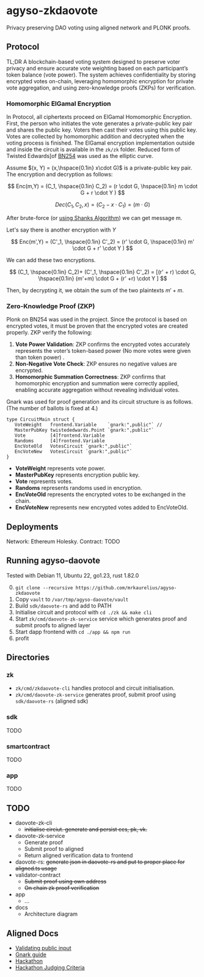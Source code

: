 # agyso-zkdaovote

Privacy preserving DAO voting using aligned network and PLONK proofs.

## Protocol

TL;DR
A blockchain-based voting system designed to preserve voter privacy and ensure accurate vote weighting based on each participant’s token balance (vote power). The system achieves confidentiality by storing encrypted votes on-chain, leveraging homomorphic encryption for private vote aggregation, and using zero-knowledge proofs (ZKPs) for verification. 

### Homomorphic ElGamal Encryption
In Protocol, all ciphertexts proceed on ElGamal Homomorphic Encryption. First, the person who initiates the vote generates a private-public key pair and shares the public key. Voters then cast their votes using this public key. Votes are collected by homomorphic addition and decrypted when the voting process is finished. 
The ElGamal encryption implementation outside and inside the circuit is available in the  `zk/zk` folder. Reduced form of Twisted Edwards]of [BN254](https://iden3-docs.readthedocs.io/en/latest/_downloads/33717d75ab84e11313cc0d8a090b636f/Baby-Jubjub.pdf) was used as the elliptic curve.

Assume $(x, Y) = (x,\hspace{0.1in} x\cdot G)$ is a private-public key pair. The encryption and decryption as follows:

$$ Enc(m,Y) = (C_1, \hspace{0.1in} C_2) = (r \cdot  G, \hspace{0.1in} m \cdot G + r \cdot Y ) $$

$$ Dec(C_1,C_2, x ) = (C_2 - x \cdot C_1) = (m \cdot G)$$

After brute-force (or [using Shanks Algorithm](https://www.mat.uniroma2.it/~geatti/HCMC2023/Lecture4.pdf)) we can get message m. 

Let's say there is another encryption with $Y$

$$ Enc(m',Y) = (C'_1, \hspace{0.1in} C'_2) = (r' \cdot  G, \hspace{0.1in} m' \cdot G + r' \cdot Y ) $$

We can add these two encryptions.

$$ (C_1, \hspace{0.1in} C_2)+ (C'_1, \hspace{0.1in} C'_2) = [(r' + r) \cdot  G, \hspace{0.1in} (m'+m) \cdot G + (r' +r) \cdot Y ] $$


Then, by decrypting it, we obtain the sum of the two plaintexts $m' + m$.


### Zero-Knowledge Proof (ZKP)

Plonk on BN254 was used in the project. Since the protocol is based on encrypted votes, it must be proven that the encrypted votes are created properly. ZKP verify the following:

1. **Vote Power Validation**: ZKP confirms the encrypted votes accurately represents the voter’s token-based power (No more votes were given than token power) .
2. **Non-Negative Vote Check**: ZKP ensures no negative values are encrypted.
3. **Homomorphic Summation Correctness**: ZKP confirms that homomorphic encryption and summation were correctly applied, enabling accurate aggregation without revealing individual votes.

Gnark was used for proof generation and its circuit structure is as follows. (The number of ballots is fixed at 4.)

 ```
type CircuitMain struct {
	VoteWeight   frontend.Variable    `gnark:",public"` //
	MasterPubKey twistededwards.Point `gnark:",public"`
	Vote         [4]frontend.Variable
	Randoms      [4]frontend.Variable
	EncVoteOld   VotesCircuit `gnark:",public"`
	EncVoteNew   VotesCircuit `gnark:",public"`
}
 ```

* **VoteWeight** represents vote power.
* **MasterPubKey** represents encryption public key.
* **Vote** 
represents votes.
* **Randoms** represents randoms used in encryption.
* **EncVoteOld**  represents the encrypted votes to be exchanged in the chain.
* **EncVoteNew**  represents new encrypted votes added to EncVoteOld.

## Deployments

Network: Ethereum Holesky.
Contract: TODO

## Running agyso-daovote

Tested with Debian 11, Ubuntu 22, go1.23, rust 1.82.0

0. `git clone --recursive https://github.com/mrkaurelius/agyso-zkdaovote`
1. Copy `vault` to `/var/tmp/agyso-daovote/vault`
2. Build `sdk/daovote-rs` and add to PATH
3. Initialise circuit and protocol with `cd ./zk && make cli`
4. Start `zk/cmd/daovote-zk-service` service which generates proof and submit proofs to aligned layer
5. Start dapp frontend with `cd ./app && npm run`
6. profit 

## Directories

### zk

- `zk/cmd/zkdaovote-cli` handles protocol and circuit initialisation.
- `zk/cmd/daovote-zk-service` generates proof, submit proof using `sdk/daovote-rs` (aligned sdk)

### sdk

TODO

### smartcontract

TODO

### app

TODO

## TODO 

- daovote-zk-cli
    - ~~initialise circiut. generate and persist ccs, pk, vk.~~
- daovote-zk-service
    - Generate proof
    - Submit proof to aligned
    - Return aligned verification data to frontend
- daovote-rs: 
    ~~generate json in daovote-rs and put to proper place for aligned.ts usage~~
- validator-contract
    - ~~Submit proof using own address~~
    - ~~On chain zk proof verification~~
- app
    - ...
- docs
    - Architecture diagram

## Aligned Docs

- [Validating public input](https://github.com/yetanotherco/aligned_layer/tree/testnet/examples/validating-public-input)
- [Gnark guide](https://github.com/yetanotherco/aligned_layer/blob/testnet/docs/3_guides/3.2_generate_gnark_proof.md)
- [Hackathon](https://mirror.xyz/0x7794D1c55568270A81D8Bf39e1bcE96BEaC10901/_ia8GvSKS6bxU7YV8otdlIomtqWgSLef-lVl887O86U)
- [Hackathon Judging Criteria](https://mirror.xyz/0x7794D1c55568270A81D8Bf39e1bcE96BEaC10901/JnG4agqhW0oiskZJgcFdi9SLKvqkTBrbXkuk1nT6lxk)
